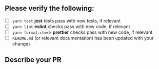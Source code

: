 ## Please verify the following:

- [ ] `yarn test` **jest** tests pass with new tests, if relevant
- [ ] `yarn lint` **eslint** checks pass with new code, if relevant
- [ ] `yarn format:check` **prettier** checks pass with new code, if relevant
- [ ] `README.md` (or relevant documentation) has been updated with your changes

## Describe your PR
